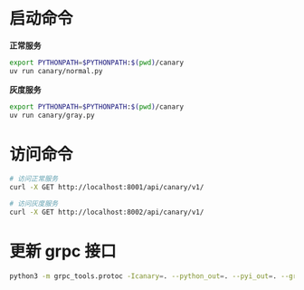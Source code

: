 
# 启动命令

**正常服务**
```bash
export PYTHONPATH=$PYTHONPATH:$(pwd)/canary
uv run canary/normal.py
```

**灰度服务**
```bash
export PYTHONPATH=$PYTHONPATH:$(pwd)/canary
uv run canary/gray.py
```

# 访问命令

```bash
# 访问正常服务
curl -X GET http://localhost:8001/api/canary/v1/

# 访问灰度服务
curl -X GET http://localhost:8002/api/canary/v1/
```

# 更新 grpc 接口

```bash
python3 -m grpc_tools.protoc -Icanary=. --python_out=. --pyi_out=. --grpc_python_out=. canary.proto
```